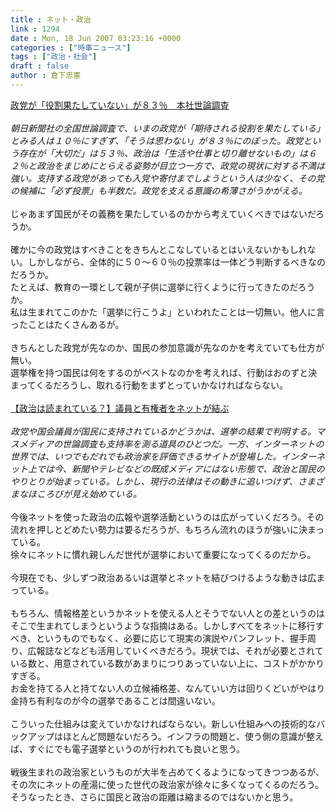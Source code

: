 ```yaml
---
title : ネット・政治
link : 1294
date : Mon, 18 Jun 2007 03:23:16 +0000
categories : ["時事ニュース"]
tags : ["政治・社会"]
draft : false
author : 倉下忠憲
---
```


<A HREF="http://www.asahi.com/politics/update/0617/TKY200706170163.html" TARGET="_blank">政党が「役割果たしていない」が８３％　本社世論調査</A><BR><BR><I>朝日新聞社の全国世論調査で、いまの政党が「期待される役割を果たしている」とみる人は１０％にすぎず、「そうは思わない」が８３％にのぼった。政党という存在が「大切だ」は５３％、政治は「生活や仕事と切り離せないもの」は６２％と政治をまじめにとらえる姿勢が目立つ一方で、政党の現状に対する不満は強い。支持する政党があっても入党や寄付までしようという人は少なく、その党の候補に「必ず投票」も半数だ。政党を支える意識の希薄さがうかがえる。 </I><BR><BR>じゃあまず国民がその義務を果たしているのかから考えていくべきではないだろうか。<BR><BR>確かに今の政党はすべきことをきちんとこなしているとはいえないかもしれない。しかしながら、全体的に５０～６０％の投票率は一体どう判断するべきなのだろうか。<BR>たとえば、教育の一環として親が子供に選挙に行くように行ってきたのだろうか。<BR>私は生まれてこのかた「選挙に行こうよ」といわれたことは一切無い。他人に言ったことはたくさんあるが。<BR><BR>きちんとした政党が先なのか、国民の参加意識が先なのかを考えていても仕方が無い。<BR>選挙権を持つ国民は何をするのがベストなのかを考えれば、行動はおのずと決まってくるだろうし、取れる行動をまずとっていかなければならない。<BR><BR><A HREF="http://www.sankei.co.jp/seiji/seikyoku/070618/skk070618000.htm" TARGET="_blank">【政治は読まれている？】議員と有権者をネットが結ぶ </A><BR><BR><I>政党や国会議員が国民に支持されているかどうかは、選挙の結果で判明する。マスメディアの世論調査も支持率を測る道具のひとつだ。一方、インターネットの世界では、いつでもだれでも政治家を評価できるサイトが登場した。インターネット上では今、新聞やテレビなどの既成メディアにはない形態で、政治と国民のやりとりが始まっている。しかし、現行の法律はその動きに追いつけず、さまざまなほころびが見え始めている。</I><BR><BR>今後ネットを使った政治の広報や選挙活動というのは広がっていくだろう。その流れを押しとどめたい勢力は要るだろうが、もちろん流れのほうが強いに決まっている。<BR>徐々にネットに慣れ親しんだ世代が選挙において重要になってくるのだから。<BR><BR>今現在でも、少しずつ政治あるいは選挙とネットを結びつけるような動きは広まっている。<BR><BR>もちろん、情報格差というかネットを使える人とそうでない人との差というのはそこで生まれてしまうというような指摘はある。しかしすべてをネットに移行すべき、というものでもなく、必要に応じて現実の演説やパンフレット、握手周り、広報誌などなども活用していくべきだろう。現状では、それが必要とされている数と、用意されている数があまりにつりあっていない上に、コストがかかりすぎる。<BR>お金を持てる人と持てない人の立候補格差、なんていい方は回りくどいがやはり金持ち有利なのが今の選挙であることは間違いない。<BR><BR>こういった仕組みは変えていかなければならない。新しい仕組みへの技術的なバックアップはほとんど問題ないだろう。インフラの問題と、使う側の意識が整えば、すぐにでも電子選挙というのが行われても良いと思う。<BR><BR>戦後生まれの政治家というものが大半を占めてくるようになってきつつあるが、その次にネットの産湯に使った世代の政治家が徐々に多くなってくるのだろう。そうなったとき、さらに国民と政治の距離は縮まるのではないかと思う。<br><br>
